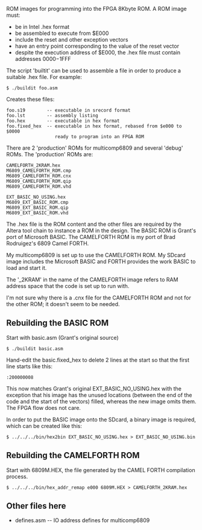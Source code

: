 ROM images for programming into the FPGA 8Kbyte ROM. A ROM image must:

* be in Intel .hex format
* be assembled to execute from $E000
* include the reset and other exception vectors
* have an entry point corresponding to the value of the reset vector
* despite the execution address of $E000, the .hex file must contain addresses $0000-$1FFF

The script 'builtit' can be used to assemble a file in order to produce a suitable .hex file. For example:

    $ ./buildit foo.asm

Creates these files:

    foo.s19        -- executable in srecord format
    foo.lst        -- assembly listing
    foo.hex        -- executable in hex format
    foo.fixed_hex  -- executable in hex format, rebased from $e000 to $0000
                      ready to program into an FPGA ROM

There are 2 'production' ROMs for multicomp6809 and several 'debug' ROMs. The 'production' ROMs are:

    CAMELFORTH_2KRAM.hex
    M6809_CAMELFORTH_ROM.cmp
    M6809_CAMELFORTH_ROM.cnx
    M6809_CAMELFORTH_ROM.qip
    M6809_CAMELFORTH_ROM.vhd

    EXT_BASIC_NO_USING.hex
    M6809_EXT_BASIC_ROM.cmp
    M6809_EXT_BASIC_ROM.qip
    M6809_EXT_BASIC_ROM.vhd

The .hex file is the ROM content and the other files are required by the Altera
tool chain to instance a ROM in the design. The BASIC ROM is Grant's port of
Microsoft BASIC. The CAMELFORTH ROM is my port of Brad Rodruigez's 6809 Camel
FORTH.

My multicomp6809 is set up to use the CAMELFORTH ROM. My SDcard image includes
the Microsoft BASIC and FORTH provides the work BASIC to load and start it.

The '_2KRAM' in the name of the CAMELFORTH image refers to RAM address space
that the code is set up to run with.

I'm not sure why there is a .cnx file for the CAMELFORTH ROM and not for the
other ROM; it doesn't seem to be needed.

## Rebuilding the BASIC ROM

Start with basic.asm (Grant's original source)

    $ ./buildit basic.asm

Hand-edit the basic.fixed_hex to delete 2 lines at the start so that the first line starts like this:

    :200000008

This now matches Grant's original EXT_BASIC_NO_USING.hex with the exception that
his image has the unused locations (between the end of the code and the start of
the vectors) filled, whereas the new image omits them. The FPGA flow does not care.

In order to put the BASIC image onto the SDcard, a binary image is required, which can be created like this:

    $ ../../../bin/hex2bin EXT_BASIC_NO_USING.hex > EXT_BASIC_NO_USING.bin

## Rebuilding the CAMELFORTH ROM

Start with 6809M.HEX, the file generated by the CAMEL FORTH compilation process.

    $ ../../../bin/hex_addr_remap e000 6809M.HEX > CAMELFORTH_2KRAM.hex

## Other files here

* defines.asm -- IO address defines for multicomp6809

